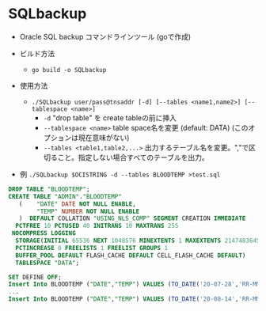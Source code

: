 # SQLbackup

- Oracle SQL backup コマンドラインツール (goで作成)

- ビルド方法 
  - `go build -o SQLbackup`

- 使用方法
  - `./SQLbackup user/pass@tnsaddr [-d] [--tables <name1,name2>] [--tablespace <name>]`
    - `-d` "drop table" を  create tableの前に挿入
    - `--tablespace <name>` table space名を変更 (default: DATA) (このオプションは現在意味がない)
    - `--tables <table1,table2,...>` 出力するテーブル名を変更。","で区切ること。指定しない場合すべてのテーブルを出力。

- 例 `./SQLbackup $OCISTRING -d --tables BLOODTEMP >test.sql`

```sql
DROP TABLE "BLOODTEMP";
CREATE TABLE "ADMIN"."BLOODTEMP" 
   (    "DATE" DATE NOT NULL ENABLE, 
        "TEMP" NUMBER NOT NULL ENABLE
   )  DEFAULT COLLATION "USING_NLS_COMP" SEGMENT CREATION IMMEDIATE 
  PCTFREE 10 PCTUSED 40 INITRANS 10 MAXTRANS 255 
 NOCOMPRESS LOGGING
  STORAGE(INITIAL 65536 NEXT 1048576 MINEXTENTS 1 MAXEXTENTS 2147483645
  PCTINCREASE 0 FREELISTS 1 FREELIST GROUPS 1
  BUFFER_POOL DEFAULT FLASH_CACHE DEFAULT CELL_FLASH_CACHE DEFAULT)
  TABLESPACE "DATA";

SET DEFINE OFF;
Insert Into BLOODTEMP ("DATE","TEMP") VALUES (TO_DATE('20-07-28','RR-MM-DD'),36.5);
...
Insert Into BLOODTEMP ("DATE","TEMP") VALUES (TO_DATE('20-08-14','RR-MM-DD'),36.7);
```
